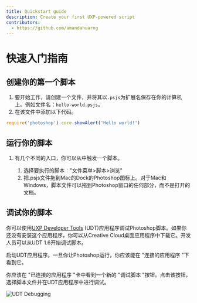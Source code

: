 ```yaml
---
title: Quickstart guide
description: Create your first UXP-powered script
contributors:
  - https://github.com/amandahuarng
---
```


# 快速入门指南

## 创建你的第一个脚本
1. 要开始工作，请创建一个文件，并将其以`.psjs`为扩展名保存在你的计算机上。例如文件名：`hello-world.psjs`。
2. 在该文件中添加以下代码。

```js
require('photoshop').core.showAlert('Hello world!')
```

## 运行你的脚本 
1. 有几个不同的入口，你可以从中触发一个脚本。

   1. 选择要执行的脚本："文件菜单>脚本>浏览"
   2. 把.psjs文件拖到Mac的Dock的Photoshop图标上。对于Mac和Windows，脚本文件可以拖到Photoshop窗口的任何部分，而不是打开的文档。

## 调试你的脚本 
你可以使用[UXP Developer Tools](https://creativecloud.adobe.com/apps/download/uxp-developer-tools) (UDT)应用程序调试Photoshop脚本。如果你还没有安装这个应用程序，你可以从Creative Cloud桌面应用程序中下载它。开发人员可以从UDT 1.6开始调试脚本。

启动UDT应用程序。一旦你让Photoshop运行，你应该能在 "连接的应用程序 "下看到它。

你应该在 "已连接的应用程序 "卡中看到一个新的 "调试脚本 "按钮。点击该按钮，选择脚本文件并在UDT应用程序中进行调试。	

![UDT Debugging](udt_scripting.png)
